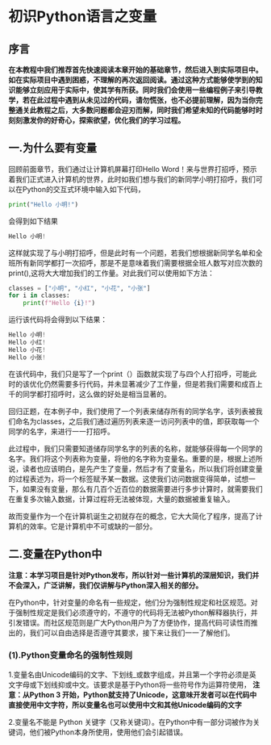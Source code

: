 # 初识Python语言之变量

## 序言

**在本教程中我们推荐首先快速阅读本章开始的基础章节，然后进入到实际项目中。如在实际项目中遇到困惑，不理解的再次返回阅读。通过这种方式能够使学到的知识能够立刻应用于实际中，使其学有所获。同时我们会使用一些编程例子来引导教学，若在此过程中遇到从未见过的代码，请勿慌张，也不必提前理解，因为当你完整通关此教程之后，大多数问题都会迎刃而解，同时我们希望未知的代码能够时时刻刻激发你的好奇心，探索欲望，优化我们的学习过程。**

## 一.为什么要有变量

回顾前面章节，我们通过让计算机屏幕打印Hello Word！来与世界打招呼，预示着我们正式进入计算机的世界，此时如我们想与我们的新同学小明打招呼，我们可以在Python的交互式环境中输入如下代码，

````Python
print("Hello 小明!")
````

会得到如下结果

````powershell
Hello 小明!
````

这样就实现了与小明打招呼，但是此时有一个问题，若我们想根据新同学名单和全班所有新同学都打一次招呼，那是不是意味着我们需要根据全班人数写对应次数的print(),这将大大增加我们的工作量。对此我们可以使用如下方法：

````Python
classes = ["小明", "小红", "小花", "小张"]
for i in classes:
    print(f"Hello {i}!")
````

运行该代码将会得到以下结果：

````powershell
Hello 小明!
Hello 小红!
Hello 小花!
Hello 小张!
````

在该代码中，我们只是写了一个print（）函数就实现了与四个人打招呼，可能此时的该优化仍然需要多行代码，并未显著减少了工作量，但是若我们需要和成百上千的同学都打招呼时，这么做的好处是相当显著的。

回归正题，在本例子中，我们使用了一个列表来储存所有的同学名字，该列表被我们命名为classes，之后我们通过遍历列表来逐一访问列表中的值，即获取每一个同学的名字，来进行一一打招呼。

此过程中，我们只需要知道储存同学名字的列表的名称，就能够获得每一个同学的名字。我们将这个列表称为变量，将他的名字称为变量名。重要的是，根据上述所说，读者也应该明白，是先产生了变量，然后才有了变量名，所以我们将创建变量的过程表述为，将一个标签赋予某一数据。这使我们访问数据变得简单，试想一下，如果没有变量，那么有几百个近百位的数据需要进行多步计算时，就需要我们在重复多次输入数据，计算过程将无法被体现，大量的数据被重复输入。

故而变量作为一个在计算机诞生之初就存在的概念，它大大简化了程序，提高了计算机的效率。它是计算机中不可或缺的一部分。

## 二.变量在Python中

**注意：本学习项目是针对Python发布，所以针对一些计算机的深层知识，我们并不会深入，广泛讲解，我们仅讲解与Python深入相关的部分。**

在Python中，针对变量的命名有一些规定，他们分为强制性规定和社区规范。对于强制性规定是我们必须遵守的，不遵守的代码将无法被Python解释器执行，并引发错误。而社区规范则是广大Python用户为了方便协作，提高代码可读性而推出的，我们可以自由选择是否遵守其要求，接下来让我们一一了解他们。

### (1).Python变量命名的强制性规则

1.变量名由Unicode编码的文字、下划线_或数字组成，并且第一个字符必须是英文字母或下划线抑或中文。该要求是基于Python将一些符号作为运算符使用，
**注意：从Python 3 开始，Python就支持了Unicode，这意味开发者可以在代码中直接使用中文字符，所以变量名也可以使用中文和其他Unicode编码的文字**

2.变量名不能是 Python 关键字（又称关键词）。在Python中有一部分词被作为关键词，他们被Python本身所使用，使用他们会引起错误。
